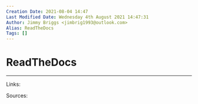 ```yaml
---
Creation Date: 2021-08-04 14:47
Last Modified Date: Wednesday 4th August 2021 14:47:31
Author: Jimmy Briggs <jimbrig1993@outlook.com>
Alias: ReadTheDocs
Tags: []
---
```


# ReadTheDocs

***

Links: 

Sources:

